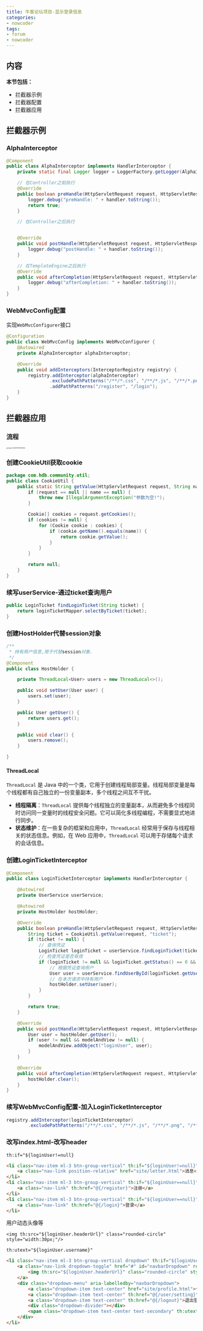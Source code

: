 ```yaml
---
title: 牛客论坛项目-显示登录信息
categories:
- nowcoder
tags:
- forum
- nowcoder
---
```

<meta name="referrer" content="no-referrer"/>

## 内容

**本节包括：**

- 拦截器示例
- 拦截器配置
- 拦截器应用

<!--more-->

## 拦截器示例

### AlphaInterceptor

~~~java
@Component
public class AlphaInterceptor implements HandlerInterceptor {
    private static final Logger logger = LoggerFactory.getLogger(AlphaInterceptor.class);

    // 在Controller之前执行
    @Override
    public boolean preHandle(HttpServletRequest request, HttpServletResponse response, Object handler) throws Exception {
        logger.debug("preHandle: " + handler.toString());
        return true;
    }

    // 在Controller之后执行


    @Override
    public void postHandle(HttpServletRequest request, HttpServletResponse response, Object handler, ModelAndView modelAndView) throws Exception {
        logger.debug("postHandle: " + handler.toString());
    }

    // 在TemplateEngine之后执行
    @Override
    public void afterCompletion(HttpServletRequest request, HttpServletResponse response, Object handler, Exception ex) throws Exception {
        logger.debug("afterCompletion: " + handler.toString());
    }
}
~~~

### WebMvcConfig配置

实现`WebMvcConfigurer`接口

~~~java
@Configuration
public class WebMvcConfig implements WebMvcConfigurer {
    @Autowired
    private AlphaInterceptor alphaInterceptor;

    @Override
    public void addInterceptors(InterceptorRegistry registry) {
        registry.addInterceptor(alphaInterceptor)
                .excludePathPatterns("/**/*.css", "/**/*.js", "/**/*.png", "/**/*.jpg", "/**/*.jpeg")
                .addPathPatterns("/register", "/login");
    }
}
~~~

## 拦截器应用

### 流程

<img src="https://gitee.com/hollis7/pictures/raw/master/2024/06/11/26903_image-20240611150635952.png" alt="image-20240611150635952" style="zoom:25%;" />

### 创建CookieUtil获取cookie

~~~java
package com.hdb.community.util;
public class CookieUtil {
    public static String getValue(HttpServletRequest request, String name) {
        if (request == null || name == null) {
            throw new IllegalArgumentException("参数为空!");
        }

        Cookie[] cookies = request.getCookies();
        if (cookies != null) {
            for (Cookie cookie : cookies) {
                if (cookie.getName().equals(name)) {
                    return cookie.getValue();
                }
            }
        }

        return null;
    }
}
~~~

### 续写userService-通过ticket查询用户

~~~java
public LoginTicket findLoginTicket(String ticket) {
    return loginTicketMapper.selectByTicket(ticket);
}
~~~

### 创建HostHolder代替session对象

~~~java
/**
 * 持有用户信息,用于代替session对象.
 */
@Component
public class HostHolder {

    private ThreadLocal<User> users = new ThreadLocal<>();

    public void setUser(User user) {
        users.set(user);
    }

    public User getUser() {
        return users.get();
    }

    public void clear() {
        users.remove();
    }

}

~~~

#### ThreadLocal

`ThreadLocal` 是 Java 中的一个类，它用于创建线程局部变量。线程局部变量是每个线程都有自己独立的一份变量副本，多个线程之间互不干扰。

- **线程隔离**：`ThreadLocal` 提供每个线程独立的变量副本，从而避免多个线程同时访问同一变量时的线程安全问题。它可以简化多线程编程，不需要显式地进行同步。
- **状态维护**：在一些复杂的框架和应用中，`ThreadLocal` 经常用于保存与线程相关的状态信息。例如，在 Web 应用中，`ThreadLocal` 可以用于存储每个请求的会话信息。

### 创建LoginTicketInterceptor

~~~java
@Component
public class LoginTicketInterceptor implements HandlerInterceptor {

    @Autowired
    private UserService userService;

    @Autowired
    private HostHolder hostHolder;

    @Override
    public boolean preHandle(HttpServletRequest request, HttpServletResponse response, Object handler) throws Exception {
        String ticket = CookieUtil.getValue(request, "ticket");
        if (ticket != null) {
            // 查询凭证
            LoginTicket loginTicket = userService.findLoginTicket(ticket);
            // 检查凭证是否有效
            if (loginTicket != null && loginTicket.getStatus() == 0 && loginTicket.getExpired().after(new Date())) {
                // 根据凭证查询用户
                User user = userService.findUserById(loginTicket.getUserId());
                // 在本次请求中持有用户
                hostHolder.setUser(user);
            }
        }

        return true;
    }

    @Override
    public void postHandle(HttpServletRequest request, HttpServletResponse response, Object handler, ModelAndView modelAndView) throws Exception {
        User user = hostHolder.getUser();
        if (user != null && modelAndView != null) {
            modelAndView.addObject("loginUser", user);
        }
    }

    @Override
    public void afterCompletion(HttpServletRequest request, HttpServletResponse response, Object handler, Exception ex) throws Exception {
        hostHolder.clear();
    }
}
~~~

### 续写WebMvcConfig配置-加入LoginTicketInterceptor

~~~java
registry.addInterceptor(loginTicketInterceptor)
        .excludePathPatterns("/**/*.css", "/**/*.js", "/**/*.png", "/**/*.jpg", "/**/*.jpeg");
~~~

### 改写index.html-改写header

`th:if="${loginUser!=null}`

~~~html
<li class="nav-item ml-3 btn-group-vertical" th:if="${loginUser!=null}">
    <a class="nav-link position-relative" href="site/letter.html">消息<span class="badge badge-danger">12</span></a>
</li>
<li class="nav-item ml-3 btn-group-vertical" th:if="${loginUser==null}">
    <a class="nav-link" th:href="@{/register}">注册</a>
</li>
<li class="nav-item ml-3 btn-group-vertical" th:if="${loginUser==null}">
    <a class="nav-link" th:href="@{/login}">登录</a>
</li>
~~~

用户动态头像等

 `<img th:src="${loginUser.headerUrl}" class="rounded-circle" style="width:30px;"/>`

`th:utext="${loginUser.username}"`

~~~html
<li class="nav-item ml-3 btn-group-vertical dropdown" th:if="${loginUser!=null}">
    <a class="nav-link dropdown-toggle" href="#" id="navbarDropdown" role="button" data-toggle="dropdown" aria-haspopup="true" aria-expanded="false">
        <img th:src="${loginUser.headerUrl}" class="rounded-circle" style="width:30px;"/>
    </a>
    <div class="dropdown-menu" aria-labelledby="navbarDropdown">
        <a class="dropdown-item text-center" href="site/profile.html">个人主页</a>
        <a class="dropdown-item text-center" th:href="@{/user/setting}">账号设置</a>
        <a class="dropdown-item text-center" th:href="@{/logout}">退出登录</a>
        <div class="dropdown-divider"></div>
        <span class="dropdown-item text-center text-secondary" th:utext="${loginUser.username}">nowcoder</span>
    </div>
</li>
~~~



